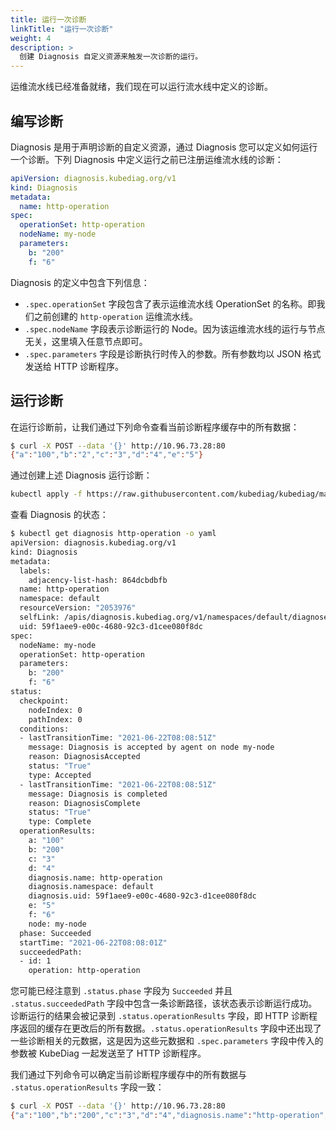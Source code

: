 ```yaml
---
title: 运行一次诊断
linkTitle: "运行一次诊断"
weight: 4
description: >
  创建 Diagnosis 自定义资源来触发一次诊断的运行。
---
```


运维流水线已经准备就绪，我们现在可以运行流水线中定义的诊断。

## 编写诊断

Diagnosis 是用于声明诊断的自定义资源，通过 Diagnosis 您可以定义如何运行一个诊断。下列 Diagnosis 中定义运行之前已注册运维流水线的诊断：

```yaml
apiVersion: diagnosis.kubediag.org/v1
kind: Diagnosis
metadata:
  name: http-operation
spec:
  operationSet: http-operation
  nodeName: my-node
  parameters:
    b: "200"
    f: "6"
```

Diagnosis 的定义中包含下列信息：

* `.spec.operationSet` 字段包含了表示运维流水线 OperationSet 的名称。即我们之前创建的 `http-operation` 运维流水线。
* `.spec.nodeName` 字段表示诊断运行的 Node。因为该运维流水线的运行与节点无关，这里填入任意节点即可。
* `.spec.parameters` 字段是诊断执行时传入的参数。所有参数均以 JSON 格式发送给 HTTP 诊断程序。

## 运行诊断

在运行诊断前，让我们通过下列命令查看当前诊断程序缓存中的所有数据：

```bash
$ curl -X POST --data '{}' http://10.96.73.28:80
{"a":"100","b":"2","c":"3","d":"4","e":"5"}
```

通过创建上述 Diagnosis 运行诊断：

```bash
kubectl apply -f https://raw.githubusercontent.com/kubediag/kubediag/master/samples/http-operation/manifests/diagnosis.yaml
```

查看 Diagnosis 的状态：

```bash
$ kubectl get diagnosis http-operation -o yaml
apiVersion: diagnosis.kubediag.org/v1
kind: Diagnosis
metadata:
  labels:
    adjacency-list-hash: 864dcbdbfb
  name: http-operation
  namespace: default
  resourceVersion: "2053976"
  selfLink: /apis/diagnosis.kubediag.org/v1/namespaces/default/diagnoses/http-operation
  uid: 59f1aee9-e00c-4680-92c3-d1cee080f8dc
spec:
  nodeName: my-node
  operationSet: http-operation
  parameters:
    b: "200"
    f: "6"
status:
  checkpoint:
    nodeIndex: 0
    pathIndex: 0
  conditions:
  - lastTransitionTime: "2021-06-22T08:08:51Z"
    message: Diagnosis is accepted by agent on node my-node
    reason: DiagnosisAccepted
    status: "True"
    type: Accepted
  - lastTransitionTime: "2021-06-22T08:08:51Z"
    message: Diagnosis is completed
    reason: DiagnosisComplete
    status: "True"
    type: Complete
  operationResults:
    a: "100"
    b: "200"
    c: "3"
    d: "4"
    diagnosis.name: http-operation
    diagnosis.namespace: default
    diagnosis.uid: 59f1aee9-e00c-4680-92c3-d1cee080f8dc
    e: "5"
    f: "6"
    node: my-node
  phase: Succeeded
  startTime: "2021-06-22T08:08:01Z"
  succeededPath:
  - id: 1
    operation: http-operation
```

您可能已经注意到 `.status.phase` 字段为 `Succeeded` 并且 `.status.succeededPath` 字段中包含一条诊断路径，该状态表示诊断运行成功。诊断运行的结果会被记录到 `.status.operationResults` 字段，即 HTTP 诊断程序返回的缓存在更改后的所有数据。`.status.operationResults` 字段中还出现了一些诊断相关的元数据，这是因为这些元数据和 `.spec.parameters` 字段中传入的参数被 KubeDiag 一起发送至了 HTTP 诊断程序。

我们通过下列命令可以确定当前诊断程序缓存中的所有数据与 `.status.operationResults` 字段一致：

```bash
$ curl -X POST --data '{}' http://10.96.73.28:80
{"a":"100","b":"200","c":"3","d":"4","diagnosis.name":"http-operation","diagnosis.namespace":"default","diagnosis.uid":"59f1aee9-e00c-4680-92c3-d1cee080f8dc","e":"5","f":"6","node":"my-node"}
```
